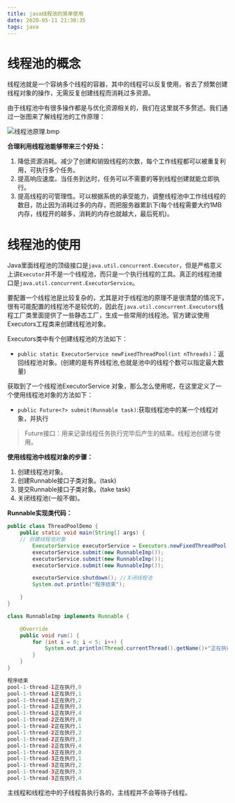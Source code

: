 ```yaml
---
title: java线程池的简单使用
date: 2020-05-11 21:38:35
tags: java
---
```


# 线程池的概念
线程池就是一个容纳多个线程的容器，其中的线程可以反复使用，省去了频繁创建线程对象的操作，无需反复创建线程而消耗过多资源。

由于线程池中有很多操作都是与优化资源相关的，我们在这里就不多赘述。我们通过一张图来了解线程池的工作原理：

![线程池原理.bmp](https://halo-1257208482.image.myqcloud.com/%E7%BA%BF%E7%A8%8B%E6%B1%A0%E5%8E%9F%E7%90%86_1589248489346.bmp!webp)

**合理利用线程池能够带来三个好处：**

1. 降低资源消耗。减少了创建和销毁线程的次数，每个工作线程都可以被重复利用，可执行多个任务。
2. 提高响应速度。当任务到达时，任务可以不需要的等到线程创建就能立即执行。
3. 提高线程的可管理性。可以根据系统的承受能力，调整线程池中工作线线程的数目，防止因为消耗过多的内存，而把服务器累趴下(每个线程需要大约1MB内存，线程开的越多，消耗的内存也就越大，最后死机)。

# 线程池的使用
Java里面线程池的顶级接口是`java.util.concurrent.Executor`，但是严格意义上讲`Executor`并不是一个线程池，而只是一个执行线程的工具。真正的线程池接口是`java.util.concurrent.ExecutorService`。

要配置一个线程池是比较复杂的，尤其是对于线程池的原理不是很清楚的情况下，很有可能配置的线程池不是较优的，因此在`java.util.concurrent.Executors`线程工厂类里面提供了一些静态工厂，生成一些常用的线程池。官方建议使用Executors工程类来创建线程池对象。

Executors类中有个创建线程池的方法如下：

* `public static ExecutorService newFixedThreadPool(int nThreads)`：返回线程池对象。(创建的是有界线程池,也就是池中的线程个数可以指定最大数量)

获取到了一个线程池ExecutorService 对象，那么怎么使用呢，在这里定义了一个使用线程池对象的方法如下：

- `public Future<?> submit(Runnable task)`:获取线程池中的某一个线程对象，并执行 

> Future接口：用来记录线程任务执行完毕后产生的结果。线程池创建与使用。

**使用线程池中线程对象的步骤：**

1. 创建线程池对象。
2. 创建Runnable接口子类对象。(task)
3. 提交Runnable接口子类对象。(take task)
4. 关闭线程池(一般不做)。

**Runnable实现类代码：**
```java
public class ThreadPoolDemo {
    public static void main(String[] args) {
	// 创建线程池对象
        ExecutorService executorService = Executors.newFixedThreadPool(3);
        executorService.submit(new RunnableImp());
        executorService.submit(new RunnableImp());
        executorService.submit(new RunnableImp());

        executorService.shutdown(); //关闭线程池
        System.out.println("程序结束");

    }
}

class RunnableImp implements Runnable {

    @Override
    public void run() {
        for (int i = 0; i < 5; i++) {
            System.out.println(Thread.currentThread().getName()+"正在执行,"+i);
        }
    }
}

程序结束
pool-1-thread-1正在执行,0
pool-1-thread-1正在执行,1
pool-1-thread-1正在执行,2
pool-1-thread-1正在执行,3
pool-1-thread-1正在执行,4
pool-1-thread-2正在执行,0
pool-1-thread-2正在执行,1
pool-1-thread-2正在执行,2
pool-1-thread-2正在执行,3
pool-1-thread-2正在执行,4
pool-1-thread-3正在执行,0
pool-1-thread-3正在执行,1
pool-1-thread-3正在执行,2
pool-1-thread-3正在执行,3
pool-1-thread-3正在执行,4
```
主线程和线程池中的子线程各执行各的，主线程并不会等待子线程。